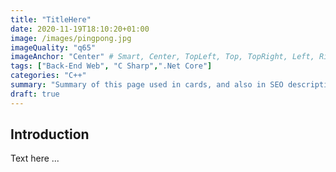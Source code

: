 ```yaml
---
title: "TitleHere"
date: 2020-11-19T18:10:20+01:00
image: /images/pingpong.jpg
imageQuality: "q65"
imageAnchor: "Center" # Smart, Center, TopLeft, Top, TopRight, Left, Right, BottomLeft, Bottom, BottomRight.
tags: ["Back-End Web", "C Sharp",".Net Core"]
categories: "C++" 
summary: "Summary of this page used in cards, and also in SEO description of the page."
draft: true
---
```


## Introduction

Text here ...